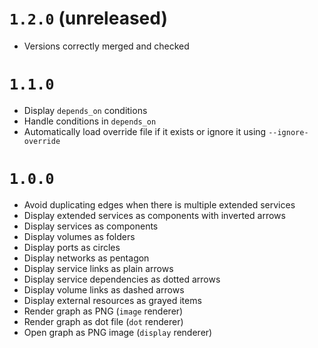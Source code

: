 # `1.2.0` (unreleased)

* Versions correctly merged and checked

# `1.1.0`

* Display `depends_on` conditions
* Handle conditions in `depends_on`
* Automatically load override file if it exists or ignore it using `--ignore-override`

# `1.0.0`

* Avoid duplicating edges when there is multiple extended services
* Display extended services as components with inverted arrows
* Display services as components
* Display volumes as folders
* Display ports as circles
* Display networks as pentagon
* Display service links as plain arrows
* Display service dependencies as dotted arrows
* Display volume links as dashed arrows
* Display external resources as grayed items
* Render graph as PNG (`image` renderer)
* Render graph as dot file (`dot` renderer)
* Open graph as PNG image (`display` renderer)

